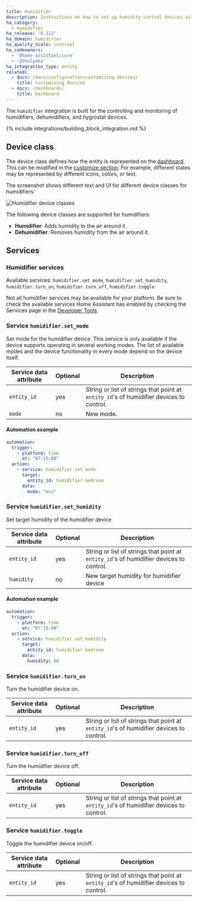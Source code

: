 ```yaml
---
title: Humidifier
description: Instructions on how to set up humidity control devices within Home Assistant.
ha_category:
  - Humidifier
ha_release: '0.112'
ha_domain: humidifier
ha_quality_scale: internal
ha_codeowners:
  - '@home-assistant/core'
  - '@Shulyaka'
ha_integration_type: entity
related:
  - docs: /docs/configuration/customizing-devices/
    title: Customizing devices
  - docs: /dashboards/
    title: Dashboard
---
```


The `humidifier` integration is built for the controlling and monitoring of humidifiers, dehumidifiers, and hygrostat devices.

{% include integrations/building_block_integration.md %}

## Device class

The device class defines how the entity is represented on the [dashboard](/dashboards/). This can be modified in the [customize section](/docs/configuration/customizing-devices/). For example, different states may be represented by different icons, colors, or text.

The screenshot shows different text and UI for different device classes for humidifiers:

![Humidifier device classes](/images/screenshots/humidifier_device_class.png)

The following device classes are supported for humidifiers:

- **Humidifier**: Adds humidity to the air around it.
- **Dehumidifier**: Removes humidity from the air around it.

## Services

### Humidifier services

Available services: `humidifier.set_mode`, `humidifier.set_humidity`, `humidifier.turn_on`, `humidifier.turn_off`, `humidifier.toggle`

<div class='note'>

Not all humidifier services may be available for your platform. Be sure to check the available services Home Assistant has enabled by checking the Services page in the [Developer Tools](/docs/tools/dev-tools/).

</div>

### Service `humidifier.set_mode`

Set mode for the humidifier device. This service is only available if the device supports operating in several working modes. The list of available modes and the device functionality in every mode depend on the device itself.

| Service data attribute | Optional | Description |
| ---------------------- | -------- | ----------- |
| `entity_id` | yes | String or list of strings that point at `entity_id`'s of humidifier devices to control.
| `mode` | no  | New mode.

#### Automation example

```yaml
automation:
  trigger:
    - platform: time
      at: "07:15:00"
  action:
    - service: humidifier.set_mode
      target:
        entity_id: humidifier.bedroom
      data:
        mode: "eco"
```

### Service `humidifier.set_humidity`

Set target humidity of the humidifier device

| Service data attribute | Optional | Description |
| ---------------------- | -------- | ----------- |
| `entity_id` | yes | String or list of strings that point at `entity_id`'s of humidifier devices to control.
| `humidity` | no  | New target humidity for humidifier device

#### Automation example

```yaml
automation:
  trigger:
    - platform: time
      at: "07:15:00"
  action:
    - service: humidifier.set_humidity
      target:
        entity_id: humidifier.bedroom
      data:
        humidity: 60
```

### Service `humidifier.turn_on`

Turn the humidifier device on.

| Service data attribute | Optional | Description |
| ---------------------- | -------- | ----------- |
| `entity_id` | yes | String or list of strings that point at `entity_id`'s of humidifier devices to control.

### Service `humidifier.turn_off`

Turn the humidifier device off.

| Service data attribute | Optional | Description |
| ---------------------- | -------- | ----------- |
| `entity_id` | yes | String or list of strings that point at `entity_id`'s of humidifier devices to control.

### Service `humidifier.toggle`

Toggle the humidifier device on/off.

| Service data attribute | Optional | Description |
| ---------------------- | -------- | ----------- |
| `entity_id` | yes | String or list of strings that point at `entity_id`'s of humidifier devices to control.
